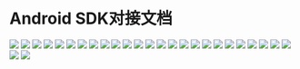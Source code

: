 # Android SDK对接文档

![](/assets/SDKduijiewendang/Android/1.png)
![](/assets/SDKduijiewendang/Android/2.png)
![](/assets/SDKduijiewendang/Android/3.png)
![](/assets/SDKduijiewendang/Android/4.png)
![](/assets/SDKduijiewendang/Android/5.png)
![](/assets/SDKduijiewendang/Android/6.png)
![](/assets/SDKduijiewendang/Android/7.png)
![](/assets/SDKduijiewendang/Android/8.png)
![](/assets/SDKduijiewendang/Android/9.png)
![](/assets/SDKduijiewendang/Android/10.png)
![](/assets/SDKduijiewendang/Android/11.png)
![](/assets/SDKduijiewendang/Android/12.png)
![](/assets/SDKduijiewendang/Android/13.png)
![](/assets/SDKduijiewendang/Android/14.png)
![](/assets/SDKduijiewendang/Android/15.png)
![](/assets/SDKduijiewendang/Android/16.png)
![](/assets/SDKduijiewendang/Android/17.png)
![](/assets/SDKduijiewendang/Android/18.png)
![](/assets/SDKduijiewendang/Android/19.png)
![](/assets/SDKduijiewendang/Android/20png)
![](/assets/SDKduijiewendang/Android/21.png)
![](/assets/SDKduijiewendang/Android/22.png)
![](/assets/SDKduijiewendang/Android/23.png)
![](/assets/SDKduijiewendang/Android/24.png)
![](/assets/SDKduijiewendang/Android/25.png)
![](/assets/SDKduijiewendang/Android/26.png)
![](/assets/SDKduijiewendang/Android/27.png)
